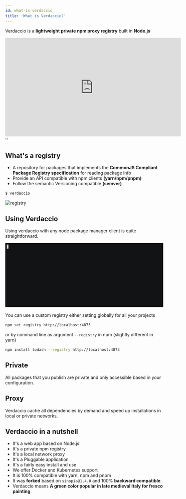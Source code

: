 ```yaml
---
id: what-is-verdaccio
title: 'What is Verdaccio?'
---
```


Verdaccio is a **lightweight private npm proxy registry** built in **Node.js**

<iframe width="560" height="315" src="https://www.youtube.com/embed/hDIFKzmoCaA" frameborder="0" allow="accelerometer; autoplay; encrypted-media; gyroscope; picture-in-picture" allowfullscreen></iframe>
<div id="codefund">''</div>

## What's a registry

- A repository for packages that implements the **CommonJS Compliant Package Registry specification** for reading package info
- Provide an API compatible with npm clients **(yarn/npm/pnpm)**
- Follow the semantic Versioning compatible **(semver)**

```bash
$ verdaccio
```

![registry](/assets/verdaccio_server.gif)

## Using Verdaccio

Using verdaccio with any node package manager client is quite straightforward.

![registry](assets/npm_install.gif)

You can use a custom registry either setting globally for all your projects

```bash
npm set registry http://localhost:4873
```

or by command line as argument `--registry` in npm (slightly different in yarn)

```bash
npm install lodash --registry http://localhost:4873
```

## Private

All packages that you publish are private and only accessible based in your configuration.

## Proxy

Verdaccio cache all dependencies by demand and speed up installations in local or private networks.

## Verdaccio in a nutshell

- It's a web app based on Node.js
- It's a private npm registry
- It's a local network proxy
- It's a Pluggable application
- It's a fairly easy install and use
- We offer Docker and Kubernetes support
- It is 100% compatible with yarn, npm and pnpm
- It was **forked** based on `sinopia@1.4.0` and 100% **backward compatible**.
- Verdaccio means **A green color popular in late medieval Italy for fresco painting**.
